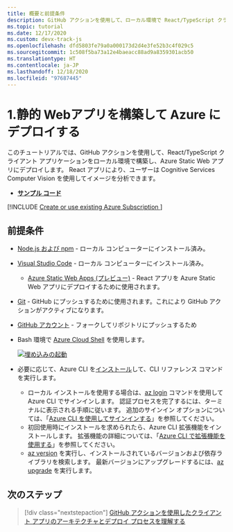 ```yaml
---
title: 概要と前提条件
description: GitHub アクションを使用して、ローカル環境で React/TypeScript クライアント アプリケーションを構築し、Azure Static Web アプリにデプロイします。
ms.topic: tutorial
ms.date: 12/17/2020
ms.custom: devx-track-js
ms.openlocfilehash: dfd5803fe79a0a000173d2d4e3fe52b3c4f029c5
ms.sourcegitcommit: 1c508f5ba73a12e4baeacc88ad9a8359301acb50
ms.translationtype: HT
ms.contentlocale: ja-JP
ms.lasthandoff: 12/18/2020
ms.locfileid: "97687445"
---
```

# <a name="1-build-and-deploy-a-static-web-app-to-azure"></a>1.静的 Webアプリを構築して Azure にデプロイする

このチュートリアルでは、GitHub アクションを使用して、React/TypeScript クライアント アプリケーションをローカル環境で構築し、Azure Static Web アプリにデプロイします。 React アプリにより、ユーザーは Cognitive Services Computer Vision を使用してイメージを分析できます。

* [**サンプル コード**](https://github.com/Azure-Samples/js-e2e-client-cognitive-services)

[!INCLUDE [Create or use existing Azure Subscription ](../../includes/environment-subscription-h2.md)]

## <a name="prerequisites"></a>前提条件

- [Node.js および npm](https://nodejs.org/en/download) - ローカル コンピューターにインストール済み。
- [Visual Studio Code](https://code.visualstudio.com/) - ローカル コンピューターにインストール済み。 
    - [Azure Static Web Apps (プレビュー)](https://marketplace.visualstudio.com/items?itemName=ms-azuretools.vscode-azurestaticwebapps) - React アプリを Azure Static Web アプリにデプロイするために使用されます。
- [Git](https://git-scm.com/downloads) - GitHub にプッシュするために使用されます。これにより GitHub アクションがアクティブになります。
- [GitHub アカウント](https://github.com/join) - フォークしてリポジトリにプッシュするため
- Bash 環境で [Azure Cloud Shell](/azure/cloud-shell/quickstart) を使用します。

   [![埋め込みの起動](https://shell.azure.com/images/launchcloudshell.png "Azure Cloud Shell を起動する")](https://shell.azure.com)   
- 必要に応じて、Azure CLI を[インストール](/cli/azure/install-azure-cli)して、CLI リファレンス コマンドを実行します。
   - ローカル インストールを使用する場合は、[az login](/cli/azure/reference-index#az-login) コマンドを使用して Azure CLI でサインインします。  認証プロセスを完了するには、ターミナルに表示される手順に従います。  追加のサインイン オプションについては、「[Azure CLI を使用してサインインする](/cli/azure/authenticate-azure-cli)」を参照してください。
  - 初回使用時にインストールを求められたら、Azure CLI 拡張機能をインストールします。  拡張機能の詳細については、「[Azure CLI で拡張機能を使用する](/cli/azure/azure-cli-extensions-overview)」を参照してください。
  - [az version](/cli/azure/reference-index?#az_version) を実行し、インストールされているバージョンおよび依存ライブラリを検索します。 最新バージョンにアップグレードするには、[az upgrade](/cli/azure/reference-index?#az_upgrade) を実行します。

## <a name="next-step"></a>次のステップ

> [!div class="nextstepaction"]
> [GitHub アクションを使用したクライアント アプリのアーキテクチャとデプロイ プロセスを理解する](./application-architecture.md) 
